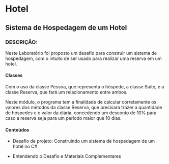 # Hotel
## Sistema de Hospedagem de um Hotel

### DESCRIÇÃO:
Neste Laboratório foi proposto um desafio para construir um sistema de hospedagem, com o intuito de ser usado para realizar uma reserva em um hotel.

#### Classes
Com o uso da classe Pessoa, que representa o hóspede, a classe Suíte, e a classe Reserva, que fará um relacionamento entre ambos.

Neste módulo, o programa tem a finalidade de calcular corretamente os valores dos métodos da classe Reserva, que precisará trazer a quantidade de hóspedes e o valor da diária, concedendo um desconto de 10% para caso a reserva seja para um período maior que 10 dias.

#### Conteúdos
- Desafio de projeto: Construindo um sistema de hospedagem de um hotel no C#

- Entendendo o Desafio e Materiais Complementares
